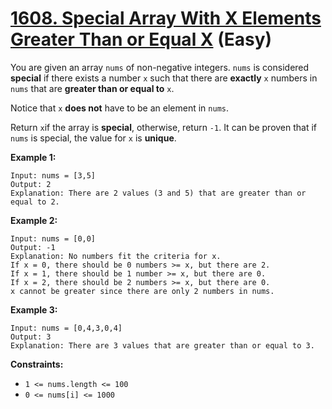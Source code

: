 # [1608. Special Array With X Elements Greater Than or Equal X][link] (Easy)

[link]: https://leetcode.com/problems/special-array-with-x-elements-greater-than-or-equal-x/

You are given an array `nums` of non-negative integers. `nums` is considered **special** if there
exists a number `x` such that there are **exactly** `x` numbers in `nums` that are **greater than or
equal to** `x`.

Notice that `x` **does not** have to be an element in `nums`.

Return `x`if the array is **special**, otherwise, return  `-1`. It can be proven that if `nums` is
special, the value for `x` is **unique**.

**Example 1:**

```
Input: nums = [3,5]
Output: 2
Explanation: There are 2 values (3 and 5) that are greater than or equal to 2.
```

**Example 2:**

```
Input: nums = [0,0]
Output: -1
Explanation: No numbers fit the criteria for x.
If x = 0, there should be 0 numbers >= x, but there are 2.
If x = 1, there should be 1 number >= x, but there are 0.
If x = 2, there should be 2 numbers >= x, but there are 0.
x cannot be greater since there are only 2 numbers in nums.
```

**Example 3:**

```
Input: nums = [0,4,3,0,4]
Output: 3
Explanation: There are 3 values that are greater than or equal to 3.
```

**Constraints:**

- `1 <= nums.length <= 100`
- `0 <= nums[i] <= 1000`
